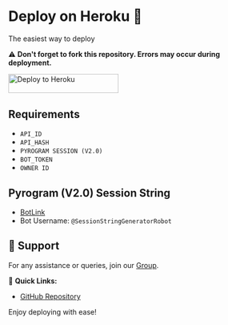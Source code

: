 # Deploy on Heroku 🚀
The easiest way to deploy 

⚠️ **Don't forget to fork this repository. Errors may occur during deployment.**

<p align="left">
  <a href="https://dashboard.heroku.com/new?template=https://github.com/JaishreeRamTG/Ritesh-OPUSERBOt">
    <img src="https://img.shields.io/badge/Deploy%20To%20Heroku-pink?style=for-the-badge&logo=heroku" width="220" height="38.45" alt="Deploy to Heroku">
  </a>
</p>

## Requirements
- `API_ID`
- `API_HASH`
- `PYROGRAM SESSION (V2.0)`
- `BOT_TOKEN`
- `OWNER ID`

## Pyrogram (V2.0) Session String
- [BotLink](https://t.me/SessionStringGeneratorRobot)
- Bot Username: `@SessionStringGeneratorRobot`

## 🌟 Support
For any assistance or queries, join our [Group](https://t.me/Shine_pfp).

🔗 **Quick Links:**
- [GitHub Repository](https://github.com/JaishreeRamTG/Ritesh-OPUSERBOt)

Enjoy deploying with ease!
